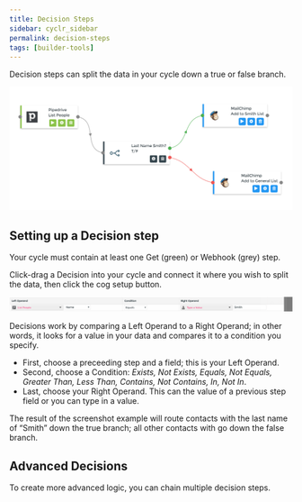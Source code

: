 ```yaml
---
title: Decision Steps
sidebar: cyclr_sidebar
permalink: decision-steps
tags: [builder-tools]
---
```


Decision steps can split the data in your cycle down a true or false branch.

![](./images/decision-example.png)

Setting up a Decision step
--------------------------

Your cycle must contain at least one Get (green) or Webhook (grey) step.

Click-drag a Decision into your cycle and connect it where you wish to split the data, then click the cog setup button.

![](./images/decision.png)

Decisions work by comparing a Left Operand to a Right Operand; in other words, it looks for a value in your data and compares it to a condition you specify.

*   First, choose a preceeding step and a field; this is your Left Operand.
*   Second, choose a Condition: _Exists, Not Exists, Equals, Not Equals, Greater Than, Less Than, Contains, Not Contains, In, Not In_.
*   Last, choose your Right Operand. This can the value of a previous step field or you can type in a value.

The result of the screenshot example will route contacts with the last name of “Smith” down the true branch; all other contacts with go down the false branch.

Advanced Decisions
------------------

To create more advanced logic, you can chain multiple decision steps.